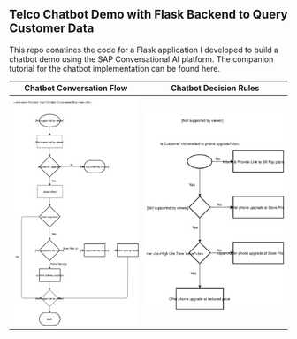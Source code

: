 ## Telco Chatbot Demo with Flask Backend to Query Customer Data

This repo conatines the code for a Flask application I developed to build a chatbot demo using the SAP 
Conversational AI platform. The companion tutorial for the chatbot implementation 
can be found here.


Chatbot Conversation Flow                                                               |  Chatbot Decision Rules
:--------------------------------------------------------------------------------------:|:---------------------------------------------------------------------------------:
![Chatbot Conversation Flow](cai_vodafone/static/images/chatbot_conversation_flow.svg) |  ![Chatbot Decision Rules](cai_vodafone//static/images/chatbot_decision_rules.svg) 
     
 